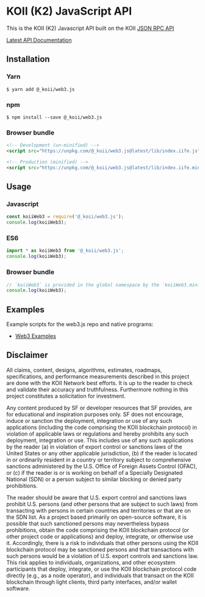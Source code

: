 
# KOII (K2) JavaScript API

This is the KOII (K2) Javascript API built on the KOII [JSON RPC API](https://docs.solana.com/apps/jsonrpc-api)

[Latest API Documentation](https://solana-labs.github.io/solana-web3.js/)

## Installation

### Yarn

```
$ yarn add @_koii/web3.js
```

### npm

```
$ npm install --save @_koii/web3.js
```

### Browser bundle

```html
<!-- Development (un-minified) -->
<script src="https://unpkg.com/@_koii/web3.js@latest/lib/index.iife.js"></script>

<!-- Production (minified) -->
<script src="https://unpkg.com/@_koii/web3.js@latest/lib/index.iife.min.js"></script>
```

## Usage

### Javascript

```js
const koiiWeb3 = require('@_koii/web3.js');
console.log(koiiWeb3);
```

### ES6

```js
import * as koiiWeb3 from '@_koii/web3.js';
console.log(koiiWeb3);
```

### Browser bundle

```js
// `koiiWeb3` is provided in the global namespace by the `koiiWeb3.min.js` script bundle.
console.log(koiiWeb3);
```

## Examples

Example scripts for the web3.js repo and native programs:

- [Web3 Examples](https://github.com/koii-network/k2-web3.js/tree/master/examples)


## Disclaimer

All claims, content, designs, algorithms, estimates, roadmaps,
specifications, and performance measurements described in this project
are done with the KOII Network best efforts. It is up to
the reader to check and validate their accuracy and truthfulness.
Furthermore nothing in this project constitutes a solicitation for
investment.

Any content produced by SF or developer resources that SF provides, are
for educational and inspiration purposes only. SF does not encourage,
induce or sanction the deployment, integration or use of any such
applications (including the code comprising the KOII blockchain
protocol) in violation of applicable laws or regulations and hereby
prohibits any such deployment, integration or use. This includes use of
any such applications by the reader (a) in violation of export control
or sanctions laws of the United States or any other applicable
jurisdiction, (b) if the reader is located in or ordinarily resident in
a country or territory subject to comprehensive sanctions administered
by the U.S. Office of Foreign Assets Control (OFAC), or (c) if the
reader is or is working on behalf of a Specially Designated National
(SDN) or a person subject to similar blocking or denied party
prohibitions.

The reader should be aware that U.S. export control and sanctions laws
prohibit U.S. persons (and other persons that are subject to such laws)
from transacting with persons in certain countries and territories or
that are on the SDN list. As a project based primarily on open-source
software, it is possible that such sanctioned persons may nevertheless
bypass prohibitions, obtain the code comprising the KOII blockchain
protocol (or other project code or applications) and deploy, integrate,
or otherwise use it. Accordingly, there is a risk to individuals that
other persons using the KOII blockchain protocol may be sanctioned
persons and that transactions with such persons would be a violation of
U.S. export controls and sanctions law. This risk applies to
individuals, organizations, and other ecosystem participants that
deploy, integrate, or use the KOII blockchain protocol code directly
(e.g., as a node operator), and individuals that transact on the KOII
blockchain through light clients, third party interfaces, and/or wallet
software.
